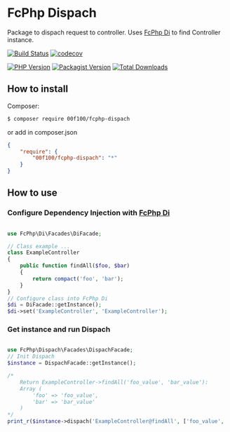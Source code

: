 # FcPhp Dispach

Package to dispach request to controller. Uses [FcPhp Di](https://github.com/00f100/fcphp-di) to find Controller instance.

[![Build Status](https://travis-ci.org/00F100/fcphp-dispach.svg?branch=master)](https://travis-ci.org/00F100/fcphp-dispach) [![codecov](https://codecov.io/gh/00F100/fcphp-dispach/branch/master/graph/badge.svg)](https://codecov.io/gh/00F100/fcphp-dispach)

[![PHP Version](https://img.shields.io/packagist/php-v/00f100/fcphp-dispach.svg)](https://packagist.org/packages/00F100/fcphp-dispach) [![Packagist Version](https://img.shields.io/packagist/v/00f100/fcphp-dispach.svg)](https://packagist.org/packages/00F100/fcphp-dispach) [![Total Downloads](https://poser.pugx.org/00F100/fcphp-dispach/downloads)](https://packagist.org/packages/00F100/fcphp-dispach)

## How to install

Composer:
```sh
$ composer require 00f100/fcphp-dispach
```

or add in composer.json
```json
{
    "require": {
        "00f100/fcphp-dispach": "*"
    }
}
```

## How to use

### Configure Dependency Injection with [FcPhp Di](https://github.com/00f100/fcphp-di)

```php

use FcPhp\Di\Facades\DiFacade;

// Class example ...
class ExampleController
{
    public function findAll($foo, $bar)
    {
        return compact('foo', 'bar');
    }
}
// Configure class into FcPhp Di
$di = DiFacade::getInstance();
$di->set('ExampleController', 'ExampleController');

```

### Get instance and run Dispach

```php

use FcPhp\Dispach\Facades\DispachFacade;
// Init Dispach
$instance = DispachFacade::getInstance();

/*
    Return ExampleController->findAll('foo_value', 'bar_value'):
    Array (
        'foo' => 'foo_value',
        'bar' => 'bar_value'
    )
*/
print_r($instance->dispach('ExampleController@findAll', ['foo_value', 'bar_value']));
```